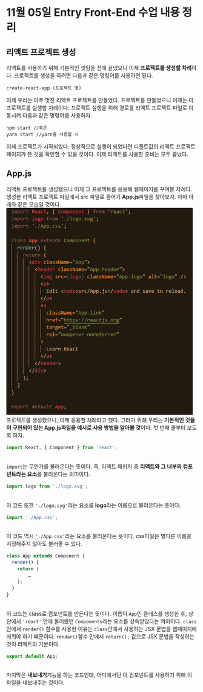 # 11월 05일 Entry Front-End 수업 내용 정리

## 리액트 프로젝트 생성
리액트를 사용하기 위해 기본적인 셋팅을 전에 끝냈으니 이제 **프로젝트를 생성할 차례**이다. 프로젝트를 생성을 하려면 다음과 같은 명령어를 사용하면 된다.

~~~
create-react-app (프로젝트 명)
~~~

이제 우리는 아주 멋진 리액트 프로젝트를 만들었다. 프로젝트를 만들었으니 이제는 이 프로젝트를 실행할 차례이다. 프로젝트 실행을 위해 경로를 리액트 프로젝트 파일로 이동시켜 다음과 같은 명령어를 사용하자.

~~~
npm start //혹은
yarn start //yarn을 사용할 시
~~~

이제 프로젝트가 시작되었다. 정상적으로 실행이 되었다면 디폴트값의 리액트 프로젝트 페이지가 뜬 것을 확인할 수 있을 것이다. 이제 리액트를 사용할 준비는 모두 끝났다.

## App.js
리액트 프로젝트를 생성했으니 이제 그 프로젝트를 응용해 웹페이지를 꾸며볼 차례다. 생성한 리액트 프로젝트 파일에서 src 파일로 들어가 **App.js**파일을 찾아보자. 아마 아래와 같은 모습일 것이다. <br>
![screenshot](./App.js.PNG) <br>
프로젝트를 생성했으니, 이제 응용할 차례라고 했다. 그러기 위해 우리는 **기본적인 것들이 구현되어 있는 App.js파일을 예시로 사용 방법을 알아볼 것**이다. 첫 번째 줄부터 보도록 하자. <br>

~~~js
import React, { Component } from 'react';
~~~

<br> `import`는 무언가를 불러온다는 뜻이다. 즉, 리액트 패키지 중 **리액트와 그 내부의 컴포넌트라는 요소**를 불러온다는 의미이다. <br>

~~~js
import logo from './logo.svg';
~~~

<br> 이 코드 또한 `'./logo.syg'`라는 요소를 **logo**라는 이름으로 불러온다는 뜻이다. <br>

~~~js
import './App.css';
~~~

<br> 이 코드 역시 `'./App.css'`라는 요소를 불러온다는 뜻이다. css파일은 별다른 이름을 지정해주지 않아도 불러올 수 있다. <br>

~~~js
class App extends Component {
  render() {
    return (
        …
    );
  }
}
~~~

<br> 이 코드는 class로 컴포넌트를 만든다는 뜻이다. 이름이 `App`인 클래스를 생성한 후, 상단에서 `'react'` 안에 불러왔던 `Components`라는 요소를 상속받았다는 의미이다. `class`안에서 `render()` 함수를 사용한 이유는 `class`안에서 사용하는 JSX 문법을 웹페이지에 띄워야 하기 때문이다. `rendar()`함수 안에서 `return();` 값으로 JSX 문법을 작성하는 것이 리액트의 기본이다. <br>

~~~js
export default App;
~~~

<br>마지막은 **내보내기**기능을 하는 코드인데, 어디에서던 이 컴포넌트를 사용하기 위해 이 파일을 내보내주는 것이다.